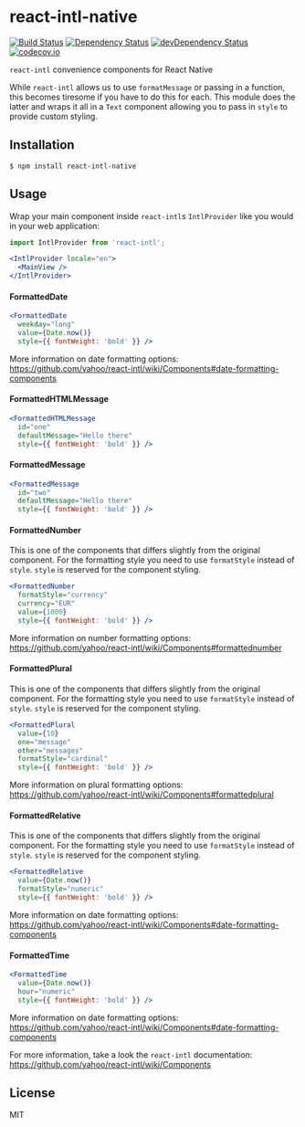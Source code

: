 # react-intl-native

[![Build Status](https://travis-ci.org/frostney/react-intl-native.svg?branch=master)](https://travis-ci.org/frostney/react-intl-native) [![Dependency Status](https://david-dm.org/frostney/react-intl-native.svg)](https://david-dm.org/frostney/react-intl-native) [![devDependency Status](https://david-dm.org/frostney/react-intl-native/dev-status.svg)](https://david-dm.org/frostney/react-intl-native#info=devDependencies) [![codecov.io](https://codecov.io/github/frostney/react-intl-native/coverage.svg?branch=master)](https://codecov.io/github/frostney/react-intl-native?branch=master)

`react-intl` convenience components for React Native

While `react-intl` allows us to use `formatMessage` or passing in a function, this becomes tiresome if you have to do this for each. This module does the latter and wraps it all in a `Text` component allowing you to pass in `style` to provide custom styling.

## Installation

```
$ npm install react-intl-native
```

## Usage

Wrap your main component inside `react-intl`s `IntlProvider` like you would in your web application:

```javascript
import IntlProvider from 'react-intl';
```

```jsx
<IntlProvider locale="en">
  <MainView />
</IntlProvider>
```

#### FormattedDate

```jsx
<FormattedDate
  weekday="long"
  value={Date.now()}
  style={{ fontWeight: 'bold' }} />
```

More information on date formatting options: https://github.com/yahoo/react-intl/wiki/Components#date-formatting-components

#### FormattedHTMLMessage

```jsx
<FormattedHTMLMessage
  id="one"
  defaultMessage="Hello there"
  style={{ fontWeight: 'bold' }} />
```

#### FormattedMessage

```jsx
<FormattedMessage
  id="two"
  defaultMessage="Hello there"
  style={{ fontWeight: 'bold' }} />
```

#### FormattedNumber
This is one of the components that differs slightly from the original component. For the formatting style you need to use 
`formatStyle` instead of `style`. `style` is reserved for the component styling.

```jsx
<FormattedNumber
  formatStyle="currency"
  currency="EUR"
  value={1000}
  style={{ fontWeight: 'bold' }} />
```

More information on number formatting options: https://github.com/yahoo/react-intl/wiki/Components#formattednumber

#### FormattedPlural
This is one of the components that differs slightly from the original component. For the formatting style you need to use 
`formatStyle` instead of `style`. `style` is reserved for the component styling.

```jsx
<FormattedPlural
  value={10}
  one="message"
  other="messages"
  formatStyle="cardinal"
  style={{ fontWeight: 'bold' }} />
```

More information on plural formatting options: https://github.com/yahoo/react-intl/wiki/Components#formattedplural

#### FormattedRelative
This is one of the components that differs slightly from the original component. For the formatting style you need to use 
`formatStyle` instead of `style`. `style` is reserved for the component styling.

```jsx
<FormattedRelative
  value={Date.now()}
  formatStyle="numeric"
  style={{ fontWeight: 'bold' }} />
```

More information on date formatting options: https://github.com/yahoo/react-intl/wiki/Components#date-formatting-components

#### FormattedTime

```jsx
<FormattedTime
  value={Date.now()}
  hour="numeric"
  style={{ fontWeight: 'bold' }} />
```

More information on date formatting options: https://github.com/yahoo/react-intl/wiki/Components#date-formatting-components



For more information, take a look the `react-intl` documentation: https://github.com/yahoo/react-intl/wiki/Components

## License

MIT
